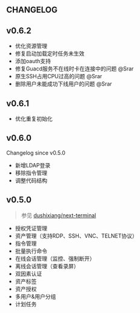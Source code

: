 ## CHANGELOG

## v0.6.2

- 优化资源管理
- 修复启动加载定时任务未生效
- 添加oauth支持
- 修复Guacd服务不在线时卡在连接中的问题 @Srar
- 原生SSH占用CPU过高的问题 @Srar
- 删除用户未能成功下线用户的问题 @Srar

## v0.6.1

- 优化重复初始化

## v0.6.0

Changelog since v0.5.0

- 新增LDAP登录
- 移除指令管理
- 调整代码结构

## v0.5.0

> 参见 [dushixiang/next-terminal](https://github.com/dushixiang/next-terminal)

- 授权凭证管理
- 资产管理（支持RDP、SSH、VNC、TELNET协议）
- 指令管理
- 批量执行命令
- 在线会话管理（监控、强制断开）
- 离线会话管理（查看录屏）
- 双因素认证
- 资产标签
- 资产授权
- 多用户&用户分组
- 计划任务